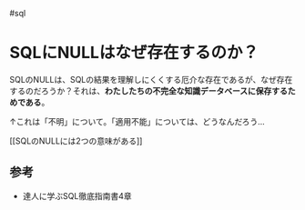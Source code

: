 #sql 
# SQLにNULLはなぜ存在するのか？

SQLのNULLは、SQLの結果を理解しにくくする厄介な存在であるが、なぜ存在するのだろうか？それは、**わたしたちの不完全な知識データベースに保存するためである**。

↑これは「不明」について。「適用不能」については、どうなんだろう...

[[SQLのNULLには2つの意味がある]]

## 参考

- 達人に学ぶSQL徹底指南書4章
